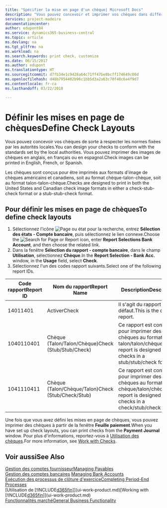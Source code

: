 ```yaml
---
title: "Spécifier la mise en page d'un chèque| Microsoft Docs"
description: "Vous pouvez concevoir et imprimer vos chèques dans différents formats pour respecter des normes."
services: project-madeira
documentationcenter: 
author: edupont04
ms.service: dynamics365-business-central
ms.topic: article
ms.devlang: na
ms.tgt_pltfrm: na
ms.workload: na
ms.search.keywords: print check, customize
ms.date: 06/15/2017
ms.author: edupont
ms.translationtype: HT
ms.sourcegitcommit: d7fb34e1c9428a64c71ff47be8bcff174649c00d
ms.openlocfilehash: d48b7954402b96c1bb5d3a2a63c70f48c6a4f9d7
ms.contentlocale: fr-ca
ms.lasthandoff: 03/22/2018

---
```

# <a name="define-check-layouts"></a><span data-ttu-id="eea98-103">Définir les mises en page de chèques</span><span class="sxs-lookup"><span data-stu-id="eea98-103">Define Check Layouts</span></span>
<span data-ttu-id="eea98-104">Vous pouvez concevoir vos chèques de sorte à respecter les normes fixées par les autorités locales.</span><span class="sxs-lookup"><span data-stu-id="eea98-104">You can design your checks to conform with the standards set by the local authorities.</span></span> <span data-ttu-id="eea98-105">Vous pouvez imprimer des images de chèques en anglais, en français ou en espagnol.</span><span class="sxs-lookup"><span data-stu-id="eea98-105">Check images can be printed in English, French, or Spanish.</span></span>

<span data-ttu-id="eea98-106">Les chèques sont conçus pour être imprimés aux formats d'image de chèques américains et canadiens, soit au format chèque-talon-chèque, soit au format talon-talon-chèque.</span><span class="sxs-lookup"><span data-stu-id="eea98-106">Checks are designed to print in both the United States and Canadian check image formats in either a check-stub-check format or a stub-stub-check format.</span></span>

## <a name="to-define-check-layouts"></a><span data-ttu-id="eea98-107">Pour définir les mises en page de chèques</span><span class="sxs-lookup"><span data-stu-id="eea98-107">To define check layouts</span></span>
1. <span data-ttu-id="eea98-108">Sélectionnez l'icône ![Page ou état pour la recherche](media/ui-search/search_small.png "icône Page ou état pour la recherche"), entrez **Sélection des états - Compte bancaire**, puis sélectionnez le lien connexe.</span><span class="sxs-lookup"><span data-stu-id="eea98-108">Choose the ![Search for Page or Report](media/ui-search/search_small.png "Search for Page or Report icon") icon, enter **Report Selections Bank Account**, and then choose the related link.</span></span>
2. <span data-ttu-id="eea98-109">Dans la fenêtre **Sélection du rapport - compte bancaire**, dans le champ **Utilisation**, sélectionnez **Chèque**.</span><span class="sxs-lookup"><span data-stu-id="eea98-109">In the **Report Selection - Bank Acc.** window, in the **Usage** field, select **Check**.</span></span>
3. <span data-ttu-id="eea98-110">Sélectionnez l'un des codes rapport suivants.</span><span class="sxs-lookup"><span data-stu-id="eea98-110">Select one of the following report IDs.</span></span>

| <span data-ttu-id="eea98-111">Code rapport</span><span class="sxs-lookup"><span data-stu-id="eea98-111">Report ID</span></span> | <span data-ttu-id="eea98-112">Nom du rapport</span><span class="sxs-lookup"><span data-stu-id="eea98-112">Report Name</span></span> | <span data-ttu-id="eea98-113">Description</span><span class="sxs-lookup"><span data-stu-id="eea98-113">Description</span></span> |
| --- | --- | --- |
| <span data-ttu-id="eea98-114">1401</span><span class="sxs-lookup"><span data-stu-id="eea98-114">1401</span></span> |<span data-ttu-id="eea98-115">Activer</span><span class="sxs-lookup"><span data-stu-id="eea98-115">Check</span></span> |<span data-ttu-id="eea98-116">Il s'agit du rapport par défaut.</span><span class="sxs-lookup"><span data-stu-id="eea98-116">This is the default report.</span></span> |
| <span data-ttu-id="eea98-117">10401</span><span class="sxs-lookup"><span data-stu-id="eea98-117">10401</span></span> |<span data-ttu-id="eea98-118">Chèque (Talon/Talon/Chèque)</span><span class="sxs-lookup"><span data-stu-id="eea98-118">Check (Stub/Stub/Check)</span></span> |<span data-ttu-id="eea98-119">Ce rapport est conçu pour imprimer des chèques au format talon/talon/chèque.</span><span class="sxs-lookup"><span data-stu-id="eea98-119">This report is designed to print checks in a stub/stub/check format.</span></span> |
| <span data-ttu-id="eea98-120">10411</span><span class="sxs-lookup"><span data-stu-id="eea98-120">10411</span></span> |<span data-ttu-id="eea98-121">Chèque (Talon/Chèque/Talon)</span><span class="sxs-lookup"><span data-stu-id="eea98-121">Check (Stub/Check/Stub)</span></span> |<span data-ttu-id="eea98-122">Ce rapport est conçu pour imprimer des chèques au format chèque/talon/chèque.</span><span class="sxs-lookup"><span data-stu-id="eea98-122">This report is designed to print checks in a check/stub/check format.</span></span> |

<span data-ttu-id="eea98-123">Une fois que vous avez défini les mises en page de chèques, vous pouvez imprimer des chèques à partir de la fenêtre **Feuille paiement**.</span><span class="sxs-lookup"><span data-stu-id="eea98-123">When you have set up check layouts, you can print checks from the **Payment Journal** window.</span></span> <span data-ttu-id="eea98-124">Pour plus d'informations, reportez-vous à [Utilisation des chèques](payables-how-work-checks.md).</span><span class="sxs-lookup"><span data-stu-id="eea98-124">For more information, see [Work with Checks](payables-how-work-checks.md).</span></span>

## <a name="see-also"></a><span data-ttu-id="eea98-125">Voir aussi</span><span class="sxs-lookup"><span data-stu-id="eea98-125">See Also</span></span>
[<span data-ttu-id="eea98-126">Gestion des comptes fournisseur</span><span class="sxs-lookup"><span data-stu-id="eea98-126">Managing Payables</span></span>](payables-manage-payables.md)  
<span data-ttu-id="eea98-127">[Gestion des comptes bancaires](bank-manage-bank-accounts.md) </span><span class="sxs-lookup"><span data-stu-id="eea98-127">[Managing Bank Accounts](bank-manage-bank-accounts.md) </span></span>  
[<span data-ttu-id="eea98-128">Exécution des processus de clôture d'exercice</span><span class="sxs-lookup"><span data-stu-id="eea98-128">Completing Period-End Processes</span></span>](year-how-complete-period-end-processes.md)  
<span data-ttu-id="eea98-129">[Utilisation de [!INCLUDE[d365fin](includes/d365fin_md.md)]](ui-work-product.md)</span><span class="sxs-lookup"><span data-stu-id="eea98-129">[Working with [!INCLUDE[d365fin](includes/d365fin_md.md)]](ui-work-product.md)</span></span>  
[<span data-ttu-id="eea98-130">Fonctionnalités marché</span><span class="sxs-lookup"><span data-stu-id="eea98-130">General Business Functionality</span></span>](ui-across-business-areas.md)

